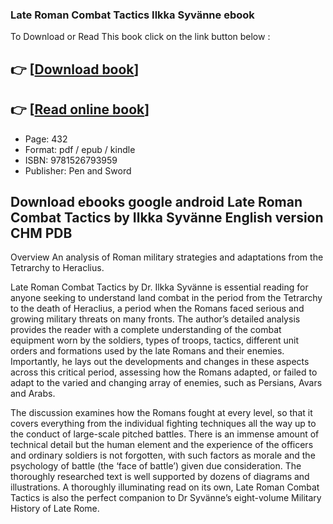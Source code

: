 ### Late Roman Combat Tactics Ilkka Syvänne ebook

To Download or Read This book click on the link button below :

## 👉  [**[Download book](http://ebooksharez.info/download.php?group=book&from=github.com&id=719285&lnk=1065 "Download book")**]

## 👉  [**[Read online book](http://ebooksharez.info/download.php?group=book&from=github.com&id=719285&lnk=1065 "Read online book")**]


* Page: 432
* Format: pdf / epub / kindle
* ISBN: 9781526793959
* Publisher: Pen and Sword



## Download ebooks google android Late Roman Combat Tactics by Ilkka Syvänne English version CHM PDB


Overview
An analysis of Roman military strategies and adaptations from the Tetrarchy to Heraclius.
 
 Late Roman Combat Tactics by Dr. Ilkka Syvänne is essential reading for anyone seeking to understand land combat in the period from the Tetrarchy to the death of Heraclius, a period when the Romans faced serious and growing military threats on many fronts. The author’s detailed analysis provides the reader with a complete understanding of the combat equipment worn by the soldiers, types of troops, tactics, different unit orders and formations used by the late Romans and their enemies. Importantly, he lays out the developments and changes in these aspects across this critical period, assessing how the Romans adapted, or failed to adapt to the varied and changing array of enemies, such as Persians, Avars and Arabs.
 
 The discussion examines how the Romans fought at every level, so that it covers everything from the individual fighting techniques all the way up to the conduct of large-scale pitched battles. There is an immense amount of technical detail but the human element and the experience of the officers and ordinary soldiers is not forgotten, with such factors as morale and the psychology of battle (the ‘face of battle’) given due consideration. The thoroughly researched text is well supported by dozens of diagrams and illustrations. A thoroughly illuminating read on its own, Late Roman Combat Tactics is also the perfect companion to Dr Syvänne’s eight-volume Military History of Late Rome.



